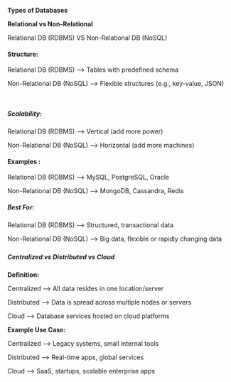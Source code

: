 **Types of Databases**



**Relational vs Non-Relational**



Relational DB (RDBMS) VS Non-Relational DB (NoSQL)



#### 

#### **Structure:** 



Relational DB (RDBMS) --> Tables with predefined schema

Non-Relational DB (NoSQL) --> Flexible structures (e.g., key-value, JSON)

&nbsp;



##### **Scalability:** 



Relational DB (RDBMS) --> Vertical (add more power)

Non-Relational DB (NoSQL) --> Horizontal (add more machines)





#### **Examples :** 



Relational DB (RDBMS) --> MySQL, PostgreSQL, Oracle

Non-Relational DB (NoSQL) --> MongoDB, Cassandra, Redis





##### **Best For:** 



Relational DB (RDBMS) --> Structured, transactional data

Non-Relational DB (NoSQL) --> Big data, flexible or rapidly changing data









##### 

##### **Centralized vs Distributed vs Cloud**





**Definition:**

Centralized --> All data resides in one location/server 

Distributed --> Data is spread across multiple nodes or servers

Cloud       --> Database services hosted on cloud platforms



**Example Use Case:** 

Centralized --> Legacy systems, small internal tools

Distributed --> Real-time apps, global services

Cloud       --> SaaS, startups, scalable enterprise apps



























